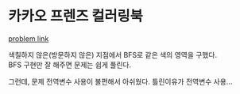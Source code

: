 # 카카오 프렌즈 컬러링북

[problem link](https://programmers.co.kr/learn/courses/30/lessons/1829)  

색칠하지 않은(방문하지 않은) 지점에서 BFS로 같은 색의 영역을 구했다.  
BFS 구현만 잘 해주면 문제는 쉽게 풀린다.  

그런데, 문제 전역변수 사용이 불편해서 아쉬웠다. 틀린이유가 전역변수 사용...
